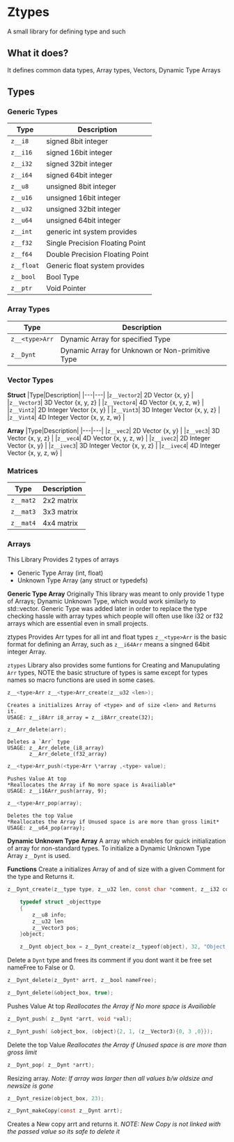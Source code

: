 # Ztypes
A small library for defining type and such

## What it does?
It defines common data types, Array types, Vectors, Dynamic Type Arrays

## Types

### Generic Types

|Type|Description|
|---|---|
|`z__i8`| signed 8bit integer |
|`z__i16`| signed 16bit integer |
|`z__i32`| signed 32bit integer |
|`z__i64`| signed 64bit integer |
|`z__u8`| unsigned 8bit integer |
|`z__u16`| unsigned 16bit integer |
|`z__u32`| unsigned 32bit integer |
|`z__u64`| unsigned 64bit integer |
|`z__int`| generic int system provides |
|`z__f32`| Single Precision Floating Point |
|`z__f64`| Double Precision Floating Point |
|`z__float`| Generic float system provides |
|`z__bool`| Bool Type |
|`z__ptr`| Void Pointer |

### Array Types

|Type|Description|
|---|---|
|`z__<type>Arr`| Dynamic Array for specified Type|
|`z__Dynt`| Dynamic Array for Unknown or Non-primitive Type|

### Vector Types

**Struct**
|Type|Description|
|---|---|
|`z__Vector2`| 2D Vector {x, y} |
|`z__Vector3`| 3D Vector {x, y, z} |
|`z__Vector4`| 4D Vector {x, y, z, w} |
|`z__Vint2`| 2D Integer Vector {x, y} |
|`z__Vint3`| 3D Integer Vector {x, y, z} |
|`z__Vint4`| 4D Integer Vector {x, y, z, w} |

**Array**
|Type|Description|
|---|---|
|`z__vec2`| 2D Vector {x, y} |
|`z__vec3`| 3D Vector {x, y, z} |
|`z__vec4`| 4D Vector {x, y, z, w} |
|`z__ivec2`| 2D Integer Vector {x, y} |
|`z__ivec3`| 3D Integer Vector {x, y, z} |
|`z__ivec4`| 4D Integer Vector {x, y, z, w} |


### Matrices

|Type|Description|
|---|---|
|`z__mat2`| 2x2 matrix |
|`z__mat3`| 3x3 matrix |
|`z__mat4`| 4x4 matrix |


### Arrays
This Library Provides 2 types of arrays
- Generic Type Array (int, float)
- Unknown Type Array (any struct or typedefs)

**Generic Type Array**
Originally This library was meant to only provide 1 type of Arrays; Dynamic Unknown Type, which would work similarly to std::vector.
Generic Type was added later in order to replace the type checking hassle with array types which people will often use like i32 or f32 arrays which are essential even in small projects.

ztypes Provides Arr types for all int and float types
`z__<type>Arr` is the basic format for defining an Array, such as `z__i64Arr` means a singned 64bit integer Array.

`ztypes` Library also provides some funtions for Creating and Manupulating `Arr` types, NOTE the basic structure of types is same except for types names so macro functions are used in some cases.

```C
z__<type>Arr z__<type>Arr_create(z__u32 <len>);
```
    Creates a initializes Array of <type> and of size <len> and Returns it.
    USAGE: z__i8Arr i8_array = z__i8Arr_create(32);

```C
z__Arr_delete(arr);
```
    Deletes a `Arr` type 
    USAGE: z__Arr_delete_(i8_array)
           z__Arr_delete_(f32_array)

```C
z__<type>Arr_push(<type>Arr \*array ,<type> value);
```
    Pushes Value At top
    *Reallocates the Array if No more space is Availiable*
    USAGE: z__i16Arr_push(array, 9);

```C
z__<type>Arr_pop(array);
```
    Deletes the top Value
    *Reallocates the Array if Unused space is are more than gross limit*
    USAGE: z__u64_pop(array);

**Dynamic Unknown Type Array**
A array which enables for quick initialization of array for non-standard types.
To initialize a Dynamic Unknown Type Array `z__Dynt` is used.

**Functions**
Create a initializes Array of <type> and of size <len> with a given Comment for the type and Returns it.
    
```C
z__Dynt_create(z__type type, z__u32 len, const char *comment, z__i32 commentLength);
```

```C
    typedef struct _objecttype
    {
        z__u8 info;
        z__u32 len
        z__Vector3 pos;
    }object;

    z__Dynt object_box = z__Dynt_create(z__typeof(object), 32, "Object:Box", -1);
```

Delete a `Dynt` type and frees its comment if you dont want it be free set nameFree to False or 0.
```C
z__Dynt_delete(z__Dynt* arrt, z__bool nameFree);
```
```C
z__Dynt_delete(&object_box, true);
```

Pushes Value At top
*Reallocates the Array if No more space is Availiable*
```C
z__Dynt_push( z__Dynt *arrt, void *val);
```
```C
z__Dynt_push( &object_box, (object){2, 1, (z__Vector3){0, 3 ,0}});
```

Delete the top Value
*Reallocates the Array if Unused space is are more than gross limit*
```C
z__Dynt_pop( z__Dynt *arrt);
```

Resizing array.
*Note: If array was larger then all values b/w oldsize and newsize is gone*
```C
z__Dynt_resize(object_box, 23);
```



```C
z__Dynt_makeCopy(const z__Dynt arrt);
```
Creates a New copy arrt and returns it.
*NOTE: New Copy is not linked with the passed value so its safe to delete it*

